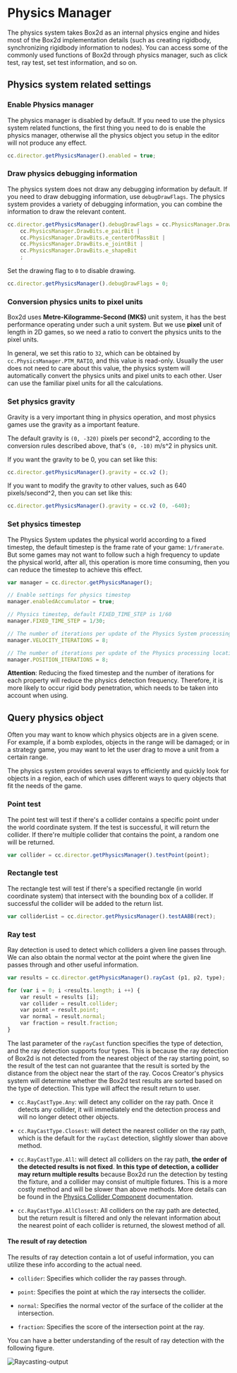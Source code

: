 # Physics Manager

The physics system takes Box2d as an internal physics engine and hides most of the Box2d implementation details (such as creating rigidbody, synchronizing rigidbody information to nodes).
You can access some of the commonly used functions of Box2d through physics manager, such as click test, ray test, set test information, and so on.

## Physics system related settings

### Enable Physics manager

The physics manager is disabled by default. If you need to use the physics system related functions, the first thing you need to do is enable the physics manager, otherwise all the physics object you setup in the editor will not produce any effect.

```javascript
cc.director.getPhysicsManager().enabled = true;
```

### Draw physics debugging information

The physics system does not draw any debugging information by default. If you need to draw debugging information, use `debugDrawFlags`.
The physics system provides a variety of debugging information, you can combine the information to draw the relevant content.

```javascript
cc.director.getPhysicsManager().debugDrawFlags = cc.PhysicsManager.DrawBits.e_aabbBit |
    cc.PhysicsManager.DrawBits.e_pairBit |
    cc.PhysicsManager.DrawBits.e_centerOfMassBit |
    cc.PhysicsManager.DrawBits.e_jointBit |
    cc.PhysicsManager.DrawBits.e_shapeBit
    ;
```

Set the drawing flag to `0` to disable drawing.

```javascript
cc.director.getPhysicsManager().debugDrawFlags = 0;
```

### Conversion physics units to pixel units

Box2d uses **Metre-Kilogramme-Second (MKS)** unit system, it has the best performance operating under such a unit system. But we use **pixel** unit of length in 2D games, so we need a ratio to convert the physics units to the pixel units.

In general, we set this ratio to `32`, which can be obtained by `cc.PhysicsManager.PTM_RATIO`, and this value is read-only. Usually the user does not need to care about this value, the physics system will automatically convert the physics units and pixel units to each other. User can use the familiar pixel units for all the calculations.

### Set physics gravity

Gravity is a very important thing in physics operation, and most physics games use the gravity as a important feature.

The default gravity is `(0, -320)` pixels per second^2, according to the conversion rules described above, that's `(0, -10)` m/s^2 in physics unit.

If you want the gravity to be 0, you can set like this:

```javascript
cc.director.getPhysicsManager().gravity = cc.v2 ();
```

If you want to modify the gravity to other values, such as 640 pixels/second^2, then you can set like this:

```javascript
cc.director.getPhysicsManager().gravity = cc.v2 (0, -640);
```

### Set physics timestep

The Physics System updates the physical world according to a fixed timestep, the default timestep is the frame rate of your game: `1/framerate`. But some games may not want to follow such a high frequency to update the physical world, after all, this operation is more time consuming, then you can reduce the timestep to achieve this effect.

```javascript
var manager = cc.director.getPhysicsManager();

// Enable settings for physics timestep
manager.enabledAccumulator = true;

// Physics timestep, default FIXED_TIME_STEP is 1/60
manager.FIXED_TIME_STEP = 1/30;

// The number of iterations per update of the Physics System processing speed is 10 by default
manager.VELOCITY_ITERATIONS = 8;

// The number of iterations per update of the Physics processing location is 10 by default
manager.POSITION_ITERATIONS = 8;

```

**Attention**: Reducing the fixed timestep and the number of iterations for each property will reduce the physics detection frequency. Therefore, it is more likely to occur rigid body penetration, which needs to be taken into account when using.

## Query physics object

Often you may want to know which physics objects are in a given scene.
For example, if a bomb explodes, objects in the range will be damaged; or in a strategy game, you may want to let the user drag to move a unit from a certain range.

The physics system provides several ways to efficiently and quickly look for objects in a region, each of which uses different ways to query objects that fit the needs of the game.

### Point test

The point test will test if there's a collider contains a specific point under the world coordinate system. If the test is successful, it will return the collider. If there're multiple collider that contains the point, a random one will be returned.

```javascript
var collider = cc.director.getPhysicsManager().testPoint(point);
```

### Rectangle test

The rectangle test will test if there's a specified rectangle (in world coordinate system) that intersect with the bounding box of a collider. If successful the collider will be added to the return list.

```javascript
var colliderList = cc.director.getPhysicsManager().testAABB(rect);
```

### Ray test

Ray detection is used to detect which colliders a given line passes through. We can also obtain the normal vector at the point where the given line passes through and other useful information.

```javascript
var results = cc.director.getPhysicsManager().rayCast (p1, p2, type);

for (var i = 0; i <results.length; i ++) {
    var result = results [i];
    var collider = result.collider;
    var point = result.point;
    var normal = result.normal;
    var fraction = result.fraction;
}
```

The last parameter of the `rayCast` function specifies the type of detection, and the ray detection supports four types. This is because the ray detection of Box2d is not detected from the nearest object of the ray starting point, so the result of the test can not guarantee that the result is sorted by the distance from the object near the start of the ray. Cocos Creator's physics system will determine whether the Box2d test results are sorted based on the type of detection. This type will affect the result return to user.

- `cc.RayCastType.Any`: will detect any collider on the ray path. Once it detects any collider, it will immediately end the detection process and will no longer detect other objects.

- `cc.RayCastType.Closest`: will detect the nearest collider on the ray path, which is the default for the `rayCast` detection, slightly slower than above method.

- `cc.RayCastType.All`: will detect all colliders on the ray path, **the order of the detected results is not fixed**. **In this type of detection, a collider may return multiple results** because Box2d run the detection by testing the fixture, and a collider may consist of multiple fixtures. This is a more costly method and will be slower than above methods. More details can be found in the [Physics Collider Component](./collider-component.md) documentation.

- `cc.RayCastType.AllClosest`: All colliders on the ray path are detected, but the return result is filtered and only the relevant information about the nearest point of each collider is returned, the slowest method of all.

#### The result of ray detection

The results of ray detection contain a lot of useful information, you can utilize these info according to the actual need.

- `collider`: Specifies which collider the ray passes through.

- `point`: Specifies the point at which the ray intersects the collider.

- `normal`: Specifies the normal vector of the surface of the collider at the intersection.

- `fraction`: Specifies the score of the intersection point at the ray.

You can have a better understanding of the result of ray detection with the following figure.

![Raycasting-output](image/raycasting-output.png)
